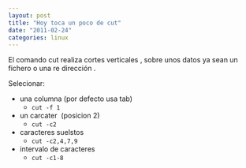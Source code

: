 ```yaml
---
layout: post
title: "Hoy toca un poco de cut"
date: "2011-02-24"
categories: linux
---
```


El comando cut realiza cortes verticales , sobre unos datos ya sean un fichero o una re dirección .

Selecionar:

- una columna (por defecto usa tab)
    - `cut -f 1`
- un carcater  (posicion 2) 
    - `cut -c2`
- caracteres suelstos
    - `cut -c2,4,7,9`
- intervalo de caracteres
    - `cut -c1-8`

